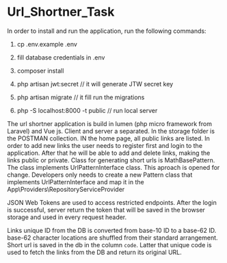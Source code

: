 # Url_Shortner_Task

In order to install and run the application, run the following commands:

1. cp .env.example .env

2. fill database credentials in .env

3. composer install

4. php artisan jwt:secret // it will generate JTW secret key

5. php artisan migrate // it fill run the migrations

6. php -S localhost:8000 -t public // run local server

The url shortner application is build in lumen (php micro framework from Laravel) and Vue js. Client and server a separated.
In the storage folder is the POSTMAN collection. IN the home page, all public links are listed. In order to add new links the user needs to register first and login to the application. 
After that he will be able to add and delete links, making the links public or private. Class for generating short urls is MathBasePattern. The class implements UrlPatternInterface class. 
This aproach is opened for change. Developers only needs to create a new Pattern class that implements UrlPatternInterface and map it in the App\Providers\RepositoryServiceProvider

JSON Web Tokens are used to access restricted endpoints. After the login is successful, server return the token that will be saved in the browser storage and used in every request header.

Links unique ID from the DB is converted from base-10 ID to a base-62 ID. base-62 character locations are shuffled from their standard arrangement.
Short url is saved in the db in the column `code`. Latter that unique code is used to fetch the links from the DB and return its original URL.  
